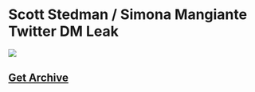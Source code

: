 <h1>Scott Stedman / Simona Mangiante Twitter DM Leak</h1>
<img src="https://raw.githubusercontent.com/StedmanWatch/Scott-Stedman-vs.-Simona-Mangiante/main/images/og_image.png"/>
<h2><a href="https://stedmanwatch.github.io/Scott-Stedman-Simona-Mangiante-Twitter-DM/" target="_blank">Get Archive</a></h2>
